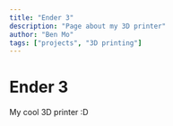 ```yaml
---
title: "Ender 3"
description: "Page about my 3D printer"
author: "Ben Mo"
tags: ["projects", "3D printing"]
---
```


# Ender 3

My cool 3D printer :D